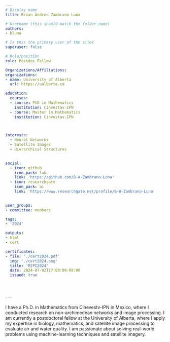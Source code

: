 ```yaml
---
# Display name
title: Brian Andres Zambrano Luna

# Username (this should match the folder name)
authors:
- bluna

# Is this the primary user of the site?
superuser: false

# Role/position
role: Postdoc Fellow

Organizations/Affiliations:
organizations:
- name: University of Alberta
  url: https://ualberta.ca

education:
  courses:
  - course: PhD in Mathematics
    institution: Cinvestav-IPN
  - course: Master in Mathematics
    institution: Cinvestav-IPN
  


interests:
  - Neural Networks
  - Satellite Images
  - Hierarchical Structures
  

social:
  - icon: github
    icon_pack: fab
    link: 'https://github.com/B-A-Zambrano-Luna'
  - icon: researchgate
    icon_pack: ai
    link: 'https://www.researchgate.net/profile/B-A-Zambrano-Luna'
   

user_groups:
- committee: members

tags:
- '2024'

outputs:
- html
- cert

certificates:
- file: './cert2024.pdf'
  img: './cert2024.png'
  title: 'M2PI2024'
  date: 2024-07-02T17:00:00-08:00
  issued: true




---
```


I have a Ph.D. in Mathematics from Cinevestv-IPN in Mexico, where I conducted research on non-archimedean networks and image processing. I am currently a postdoctoral fellow at the University of Alberta, where I apply my expertise in biology, mathematics, and satellite image processing to evaluate air and water quality. I am passionate about solving real-world problems using machine-learning techniques and satellite imagery.
